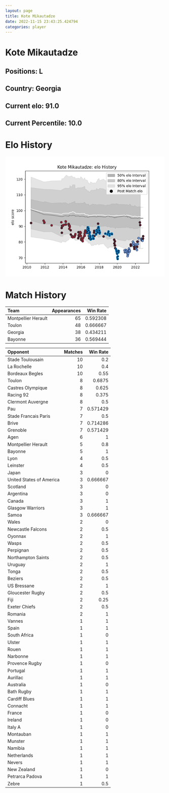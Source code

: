 ```yaml
---  
layout: page  
title: Kote Mikautadze  
date: 2022-11-15 23:43:25.424794  
categories: player  
---
```

# Kote Mikautadze

## Positions: L

## Country: Georgia

## Current elo: 91.0

## Current Percentile: 10.0

# Elo History


![elo history](history_KoteMikautadze.png)
# Match History


| Team                |   Appearances |   Win Rate |
|:--------------------|--------------:|-----------:|
| Montpellier Herault |            65 |   0.592308 |
| Toulon              |            48 |   0.666667 |
| Georgia             |            38 |   0.434211 |
| Bayonne             |            36 |   0.569444 |

| Opponent                 |   Matches |   Win Rate |
|:-------------------------|----------:|-----------:|
| Stade Toulousain         |        10 |   0.2      |
| La Rochelle              |        10 |   0.4      |
| Bordeaux Begles          |        10 |   0.55     |
| Toulon                   |         8 |   0.6875   |
| Castres Olympique        |         8 |   0.625    |
| Racing 92                |         8 |   0.375    |
| Clermont Auvergne        |         8 |   0.5      |
| Pau                      |         7 |   0.571429 |
| Stade Francais Paris     |         7 |   0.5      |
| Brive                    |         7 |   0.714286 |
| Grenoble                 |         7 |   0.571429 |
| Agen                     |         6 |   1        |
| Montpellier Herault      |         5 |   0.8      |
| Bayonne                  |         5 |   1        |
| Lyon                     |         4 |   0.5      |
| Leinster                 |         4 |   0.5      |
| Japan                    |         3 |   0        |
| United States of America |         3 |   0.666667 |
| Scotland                 |         3 |   0        |
| Argentina                |         3 |   0        |
| Canada                   |         3 |   1        |
| Glasgow Warriors         |         3 |   1        |
| Samoa                    |         3 |   0.666667 |
| Wales                    |         2 |   0        |
| Newcastle Falcons        |         2 |   0.5      |
| Oyonnax                  |         2 |   1        |
| Wasps                    |         2 |   0.5      |
| Perpignan                |         2 |   0.5      |
| Northampton Saints       |         2 |   0.5      |
| Uruguay                  |         2 |   1        |
| Tonga                    |         2 |   0.5      |
| Beziers                  |         2 |   0.5      |
| US Bressane              |         2 |   1        |
| Gloucester Rugby         |         2 |   0.5      |
| Fiji                     |         2 |   0.25     |
| Exeter Chiefs            |         2 |   0.5      |
| Romania                  |         2 |   1        |
| Vannes                   |         1 |   1        |
| Spain                    |         1 |   1        |
| South Africa             |         1 |   0        |
| Ulster                   |         1 |   1        |
| Rouen                    |         1 |   1        |
| Narbonne                 |         1 |   1        |
| Provence Rugby           |         1 |   0        |
| Portugal                 |         1 |   1        |
| Aurillac                 |         1 |   1        |
| Australia                |         1 |   0        |
| Bath Rugby               |         1 |   1        |
| Cardiff Blues            |         1 |   1        |
| Connacht                 |         1 |   1        |
| France                   |         1 |   0        |
| Ireland                  |         1 |   0        |
| Italy A                  |         1 |   0        |
| Montauban                |         1 |   1        |
| Munster                  |         1 |   1        |
| Namibia                  |         1 |   1        |
| Netherlands              |         1 |   1        |
| Nevers                   |         1 |   1        |
| New Zealand              |         1 |   0        |
| Petrarca Padova          |         1 |   1        |
| Zebre                    |         1 |   0.5      |